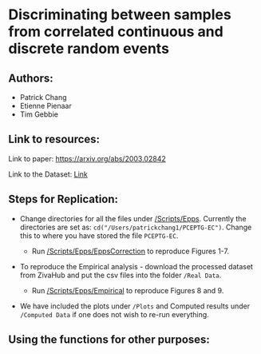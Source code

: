 # Discriminating between samples from correlated continuous and discrete random events

## Authors:
- Patrick Chang
- Etienne Pienaar
- Tim Gebbie

## Link to resources:

Link to paper: https://arxiv.org/abs/2003.02842

Link to the Dataset: [Link](https://zivahub.uct.ac.za/articles/Malliavin-Mancino_estimators_implemented_with_the_non-uniform_fast_Fourier_transform_Dataset/11903442)

## Steps for Replication:
- Change directories for all the files under [/Scripts/Epps](https://github.com/CHNPAT005/PCEPTG-EC/tree/master/Scripts/Epps). Currently the directories are set as: `cd("/Users/patrickchang1/PCEPTG-EC")`. Change this to where you have stored the file `PCEPTG-EC`. 

	- Run [/Scripts/Epps/EppsCorrection](https://github.com/CHNPAT005/PCEPTG-EC/blob/master/Scripts/Epps/EppsCorrection) to reproduce Figures 1-7.
	
 - To reproduce the Empirical analysis - download the processed dataset from ZivaHub and put the csv files into the folder `/Real Data`.
 	- Run [/Scripts/Epps/Empirical](https://github.com/CHNPAT005/PCEPTG-EC/blob/master/Scripts/Epps/Empirical) to reproduce Figures 8 and 9.

- We have included the plots under `/Plots` and Computed results under `/Computed Data` if one does not wish to re-run everything.

## Using the functions for other purposes: